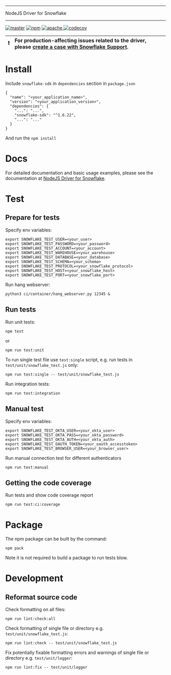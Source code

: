 ********************************************************************************
NodeJS Driver for Snowflake
********************************************************************************
<p>
  <a href="https://github.com/snowflakedb/snowflake-connector-nodejs/actions?query=workflow%3A%22Build+and+Test%22+branch%3Amaster" target="_blank"><img src="https://github.com/snowflakedb/snowflake-connector-nodejs/workflows/Build%20and%20Test/badge.svg?branch=master" alt="master" /></a>
  <a href="https://www.npmjs.com/package/snowflake-sdk" target="_blank"><img src="https://img.shields.io/npm/v/snowflake-sdk.svg" alt="npm" /></a> 
  <a href="http://www.apache.org/licenses/LICENSE-2.0.txt" target="_blank"><img src="http://img.shields.io/:license-Apache%202-brightgreen.svg" alt="apache" /> </a>
  <a href="https://codecov.io/gh/snowflakedb/snowflake-connector-nodejs" target="_blank"><img src="https://codecov.io/gh/snowflakedb/snowflake-connector-nodejs/branch/master/graph/badge.svg?token=QZMWDu35ds" alt="codecov" /></a>
</p>


| :exclamation:        | For production-affecting issues related to the driver, please [create a case with Snowflake Support](https://community.snowflake.com/s/article/How-To-Submit-a-Support-Case-in-Snowflake-Lodge).   |
|---------------|:------------------------|

Install
======================================================================

Include ``snowflake-sdk`` in ``dependencies`` section in ``package.json``
```
{
  "name": "<your_application_name>",
  "version": "<your_application_version>",
  "dependencies": {
    "...": "...",        
    "snowflake-sdk": "^1.6.22",
    "...": "..."
  }
}
```
And run the <code>npm install</code>

Docs
======================================================================

For detailed documentation and basic usage examples, please see the documentation 
at <a href="https://docs.snowflake.net/manuals/user-guide/nodejs-driver.html">NodeJS Driver for Snowflake</a>.

Test
======================================================================

Prepare for tests
----------------------------------------------------------------------

Specify env variables:

```
export SNOWFLAKE_TEST_USER=<your_user>
export SNOWFLAKE_TEST_PASSWORD=<your_password>
export SNOWFLAKE_TEST_ACCOUNT=<your_account>
export SNOWFLAKE_TEST_WAREHOUSE=<your_warehouse>
export SNOWFLAKE_TEST_DATABASE=<your_database>
export SNOWFLAKE_TEST_SCHEMA=<your_schema>
export SNOWFLAKE_TEST_PROTOCOL=<your_snowflake_protocol>
export SNOWFLAKE_TEST_HOST=<your_snowflake_host>
export SNOWFLAKE_TEST_PORT=<your_snowflake_port>
```

Run hang webserver:
```
python3 ci/container/hang_webserver.py 12345 &
```

Run tests
----------------------------------------------------------------------

Run unit tests:
```
npm test
```
or
```
npm run test:unit
```

To run single test file use `test:single` script, e.g. run tests in `test/unit/snowflake_test.js` only:

```
npm run test:single -- test/unit/snowflake_test.js
```

Run integration tests:
```
npm run test:integration
```

Manual test
----------------------------------------------------------------------

Specify env variables:

```
export SNOWFLAKE_TEST_OKTA_USER=<your_okta_user>
export SNOWFLAKE_TEST_OKTA_PASS=<your_okta_password>
export SNOWFLAKE_TEST_OKTA_AUTH=<your_okta_auth>
export SNOWFLAKE_TEST_OAUTH_TOKEN=<your_oauth_accesstoken>
export SNOWFLAKE_TEST_BROWSER_USER=<your_browser_user>
```

Run manual connection test for different authenticators
```
npm run test:manual
```

Getting the code coverage
----------------------------------------------------------------------

Run tests and show code coverage report
```
npm run test:ci:coverage
```

Package
======================================================================

The npm package can be built by the command:
```
npm pack
```

Note it is not required to build a package to run tests blow.

Development
======================================================================

Reformat source code
----------------------------------------------------------------------

Check formatting on all files:

```
npm run lint:check:all
```

Check formatting of single file or directory e.g. `test/unit/snowflake_test.js`:

```
npm run lint:check -- test/unit/snowflake_test.js
```

Fix potentially fixable formatting errors and warnings of single file or directory e.g. `test/unit/logger`:

```
npm run lint:fix -- test/unit/logger
```
